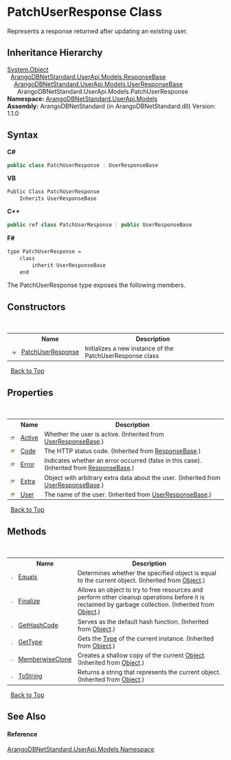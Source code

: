 # PatchUserResponse Class
 

Represents a response returned after updating an existing user.


## Inheritance Hierarchy
<a href="https://docs.microsoft.com/dotnet/api/system.object" target="_blank" rel="noopener noreferrer">System.Object</a><br />&nbsp;&nbsp;<a href="ee8e8d29-b2e6-a6c5-10d1-882e90aaf3c8">ArangoDBNetStandard.UserApi.Models.ResponseBase</a><br />&nbsp;&nbsp;&nbsp;&nbsp;<a href="7495a6d5-68ed-7bed-659d-4ce86a7c4435">ArangoDBNetStandard.UserApi.Models.UserResponseBase</a><br />&nbsp;&nbsp;&nbsp;&nbsp;&nbsp;&nbsp;ArangoDBNetStandard.UserApi.Models.PatchUserResponse<br />
**Namespace:**&nbsp;<a href="3f782427-687a-00ed-a402-dbe7f114707d">ArangoDBNetStandard.UserApi.Models</a><br />**Assembly:**&nbsp;ArangoDBNetStandard (in ArangoDBNetStandard.dll) Version: 1.1.0

## Syntax

**C#**<br />
``` C#
public class PatchUserResponse : UserResponseBase
```

**VB**<br />
``` VB
Public Class PatchUserResponse
	Inherits UserResponseBase
```

**C++**<br />
``` C++
public ref class PatchUserResponse : public UserResponseBase
```

**F#**<br />
``` F#
type PatchUserResponse =  
    class
        inherit UserResponseBase
    end
```

The PatchUserResponse type exposes the following members.


## Constructors
&nbsp;<table><tr><th></th><th>Name</th><th>Description</th></tr><tr><td>![Public method](media/pubmethod.gif "Public method")</td><td><a href="a82f71cf-3ec6-32db-06a1-7f5f42077b46">PatchUserResponse</a></td><td>
Initializes a new instance of the PatchUserResponse class</td></tr></table>&nbsp;
<a href="#patchuserresponse-class">Back to Top</a>

## Properties
&nbsp;<table><tr><th></th><th>Name</th><th>Description</th></tr><tr><td>![Public property](media/pubproperty.gif "Public property")</td><td><a href="0646e121-f4f2-25fb-b596-302f2e424387">Active</a></td><td>
Whether the user is active.
 (Inherited from <a href="7495a6d5-68ed-7bed-659d-4ce86a7c4435">UserResponseBase</a>.)</td></tr><tr><td>![Public property](media/pubproperty.gif "Public property")</td><td><a href="52f5472d-6805-c232-c4cc-eb18bf662914">Code</a></td><td>
The HTTP status code.
 (Inherited from <a href="ee8e8d29-b2e6-a6c5-10d1-882e90aaf3c8">ResponseBase</a>.)</td></tr><tr><td>![Public property](media/pubproperty.gif "Public property")</td><td><a href="85105c48-5b88-533a-5ef5-18586346e0aa">Error</a></td><td>
Indicates whether an error occurred (false in this case).
 (Inherited from <a href="ee8e8d29-b2e6-a6c5-10d1-882e90aaf3c8">ResponseBase</a>.)</td></tr><tr><td>![Public property](media/pubproperty.gif "Public property")</td><td><a href="59d9bc90-fc60-fbd9-116b-228339bf9ca2">Extra</a></td><td>
Object with arbitrary extra data about the user.
 (Inherited from <a href="7495a6d5-68ed-7bed-659d-4ce86a7c4435">UserResponseBase</a>.)</td></tr><tr><td>![Public property](media/pubproperty.gif "Public property")</td><td><a href="aa100c79-e66a-e43a-c12f-1466bd676509">User</a></td><td>
The name of the user.
 (Inherited from <a href="7495a6d5-68ed-7bed-659d-4ce86a7c4435">UserResponseBase</a>.)</td></tr></table>&nbsp;
<a href="#patchuserresponse-class">Back to Top</a>

## Methods
&nbsp;<table><tr><th></th><th>Name</th><th>Description</th></tr><tr><td>![Public method](media/pubmethod.gif "Public method")</td><td><a href="https://docs.microsoft.com/dotnet/api/system.object.equals#system-object-equals(system-object)" target="_blank" rel="noopener noreferrer">Equals</a></td><td>
Determines whether the specified object is equal to the current object.
 (Inherited from <a href="https://docs.microsoft.com/dotnet/api/system.object" target="_blank" rel="noopener noreferrer">Object</a>.)</td></tr><tr><td>![Protected method](media/protmethod.gif "Protected method")</td><td><a href="https://docs.microsoft.com/dotnet/api/system.object.finalize#system-object-finalize" target="_blank" rel="noopener noreferrer">Finalize</a></td><td>
Allows an object to try to free resources and perform other cleanup operations before it is reclaimed by garbage collection.
 (Inherited from <a href="https://docs.microsoft.com/dotnet/api/system.object" target="_blank" rel="noopener noreferrer">Object</a>.)</td></tr><tr><td>![Public method](media/pubmethod.gif "Public method")</td><td><a href="https://docs.microsoft.com/dotnet/api/system.object.gethashcode#system-object-gethashcode" target="_blank" rel="noopener noreferrer">GetHashCode</a></td><td>
Serves as the default hash function.
 (Inherited from <a href="https://docs.microsoft.com/dotnet/api/system.object" target="_blank" rel="noopener noreferrer">Object</a>.)</td></tr><tr><td>![Public method](media/pubmethod.gif "Public method")</td><td><a href="https://docs.microsoft.com/dotnet/api/system.object.gettype#system-object-gettype" target="_blank" rel="noopener noreferrer">GetType</a></td><td>
Gets the <a href="https://docs.microsoft.com/dotnet/api/system.type" target="_blank" rel="noopener noreferrer">Type</a> of the current instance.
 (Inherited from <a href="https://docs.microsoft.com/dotnet/api/system.object" target="_blank" rel="noopener noreferrer">Object</a>.)</td></tr><tr><td>![Protected method](media/protmethod.gif "Protected method")</td><td><a href="https://docs.microsoft.com/dotnet/api/system.object.memberwiseclone#system-object-memberwiseclone" target="_blank" rel="noopener noreferrer">MemberwiseClone</a></td><td>
Creates a shallow copy of the current <a href="https://docs.microsoft.com/dotnet/api/system.object" target="_blank" rel="noopener noreferrer">Object</a>.
 (Inherited from <a href="https://docs.microsoft.com/dotnet/api/system.object" target="_blank" rel="noopener noreferrer">Object</a>.)</td></tr><tr><td>![Public method](media/pubmethod.gif "Public method")</td><td><a href="https://docs.microsoft.com/dotnet/api/system.object.tostring#system-object-tostring" target="_blank" rel="noopener noreferrer">ToString</a></td><td>
Returns a string that represents the current object.
 (Inherited from <a href="https://docs.microsoft.com/dotnet/api/system.object" target="_blank" rel="noopener noreferrer">Object</a>.)</td></tr></table>&nbsp;
<a href="#patchuserresponse-class">Back to Top</a>

## See Also


#### Reference
<a href="3f782427-687a-00ed-a402-dbe7f114707d">ArangoDBNetStandard.UserApi.Models Namespace</a><br />